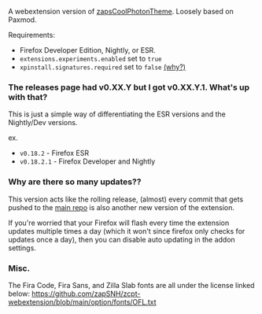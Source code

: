 A webextension version of [zapsCoolPhotonTheme](https://github.com/zapsnh/zapsCoolPhotonTheme). Loosely based on Paxmod.

Requirements:
- Firefox Developer Edition, Nightly, or ESR.
- `extensions.experiments.enabled` set to `true`
- `xpinstall.signatures.required` set to `false` [(why?)](https://github.com/numirias/paxmod#why-cant-i-install-paxmod-as-a-verified-extension-through-mozilla)

### The releases page had v0.XX.Y but I got v0.XX.Y.1. What's up with that?
This is just a simple way of differentiating the ESR versions and the Nightly/Dev versions.

ex.
- `v0.18.2` - Firefox ESR
- `v0.18.2.1` - Firefox Developer and Nightly

### Why are there so many updates??
This version acts like the rolling release, (almost) every commit that gets pushed to the [main repo](https://github.com/zapsnh/zapsCoolPhotonTheme) is also another new version of the extension.

If you're worried that your Firefox will flash every time the extension updates multiple times a day (which it won't since firefox only checks for updates once a day), then you can disable auto updating in the addon settings.

### Misc.
The Fira Code, Fira Sans, and Zilla Slab fonts are all under the license linked below:
https://github.com/zapSNH/zcpt-webextension/blob/main/option/fonts/OFL.txt
